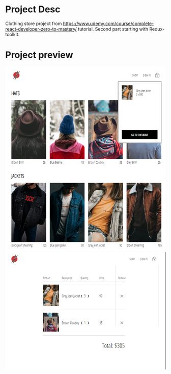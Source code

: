 # Project Desc

Clothing store project from https://www.udemy.com/course/complete-react-developer-zero-to-mastery/ tutorial.
Second part starting with Redux-toolkit.

# Project preview

![Project preview1](Category.png)
![Project preview2](Checkout.png)
